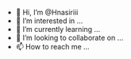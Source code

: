 - 👋 Hi, I’m @Hnasiriii
- 👀 I’m interested in ...
- 🌱 I’m currently learning ...
- 💞️ I’m looking to collaborate on ...
- 📫 How to reach me ...

<!---
Hnasiriii/Hnasiriii is a ✨ special ✨ repository because its `README.md` (this file) appears on your GitHub profile.
You can click the Preview link to take a look at your changes.
--->

